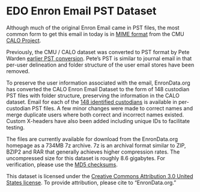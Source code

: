 # EDO Enron Email PST Dataset

Although much of the original Enron Email came in PST files, the most common form to get this email in today is in [MIME format](https://www.cs.cmu.edu/~enron/) from the CMU [CALO Project](https://archived.ai.sri.com/project/CALO.html).

Previously, the CMU / CALO dataset was converted to PST format by Pete Warden [earlier PST conversion](https://petewarden.com/2008/03/25/how-to-conver-1/). Pete’s PST is similar to journal email in that per-user delineation and folder structure of the user email stores have been removed.

To preserve the user information associated with the email, EnronData.org has converted the CALO Enron Email Dataset to the form of 148 custodian PST files with folder structure, preserving the information in the CALO dataset. Email for each of the [148 identified custodians](https://github.com/enrondata/enrondata/blob/master/data/misc/edo_enron-custodians-data.html) is available in per-custodian PST files. A few minor changes were made to correct names and merge duplicate users where both correct and incorrect names existed. Custom X-headers have also been added including unique IDs to facilitate testing.

The files are currently available for download from the EnronData.org homepage as a 734MB 7z archive. 7z is an archival format similar to ZIP, BZIP2 and RAR that generally achieves higher compression rates. The uncompressed size for this dataset is roughly 8.6 gigabytes. For verification, please use the [MD5 checksums](https://github.com/enrondata/enrondata/blob/master/data/misc/edo_pst_dataset_md5sum.log).

This dataset is licensed under the [Creative Commons Attribution 3.0 United States license](http://creativecommons.org/licenses/by/3.0/us/). To provide attribution, please cite to “EnronData.org.”
